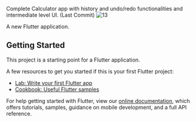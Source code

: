 Complete Calculator app with history and undo/redo functionalities and intermediate level UI. (Last Commit)
![13](https://github.com/muhammad-bilal-1/BSCS_B15_SEC_A_051/blob/main/calculator/Screenshots/Screenshot.gif)



A new Flutter application.

## Getting Started

This project is a starting point for a Flutter application.

A few resources to get you started if this is your first Flutter project:

- [Lab: Write your first Flutter app](https://flutter.dev/docs/get-started/codelab)
- [Cookbook: Useful Flutter samples](https://flutter.dev/docs/cookbook)

For help getting started with Flutter, view our
[online documentation](https://flutter.dev/docs), which offers tutorials,
samples, guidance on mobile development, and a full API reference.
